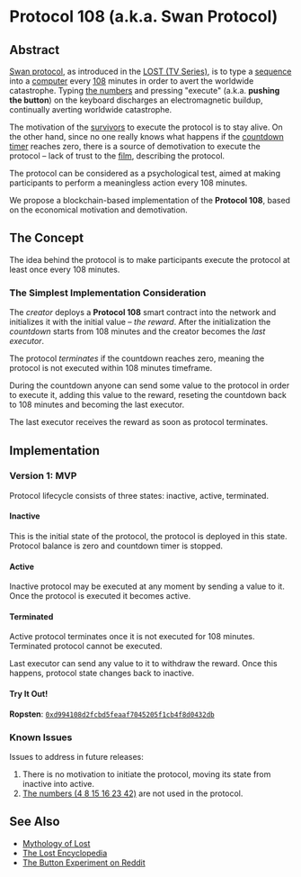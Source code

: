 # Protocol 108 (a.k.a. Swan Protocol)

## Abstract
[Swan protocol](http://lostpedia.wikia.com/wiki/Swan_protocol), as introduced in the [LOST (TV Series)](https://en.wikipedia.org/wiki/Lost_(TV_series)), is to type a [sequence](http://lostpedia.wikia.com/wiki/The_numbers) into a [computer](http://lostpedia.wikia.com/wiki/Swan_computer) every [108](http://lostpedia.wikia.com/wiki/108) minutes in order to avert the worldwide catastrophe.
Typing [the numbers](http://lostpedia.wikia.com/wiki/The_numbers) and pressing "execute" (a.k.a. **pushing the button**) on the keyboard discharges an electromagnetic buildup, continually averting worldwide catastrophe.

The motivation of the [survivors](http://lostpedia.wikia.com/wiki/Survivors) to execute the protocol is to stay alive. On the other hand, since no one really knows what happens if the [countdown timer](http://lostpedia.wikia.com/wiki/Countdown_timer) reaches zero, there is a source of demotivation to execute the protocol – lack of trust to the [film](http://lostpedia.wikia.com/wiki/Swan_Orientation_film), describing the protocol.

The protocol can be considered as a psychological test, aimed at making participants to perform a meaningless action every 108 minutes. 

We propose a blockchain-based implementation of the **Protocol 108**, based on the economical motivation and demotivation.

## The Concept
The idea behind the protocol is to make participants execute the protocol at least once every 108 minutes.

### The Simplest Implementation Consideration
The *creator* deploys a **Protocol 108** smart contract into the network and initializes it with the initial value – *the reward*. After the initialization the *countdown* starts from 108 minutes and the creator becomes the *last executor*.

The protocol *terminates* if the countdown reaches zero, meaning the protocol is not executed within 108 minutes timeframe.

During the countdown anyone can send some value to the protocol in order to execute it, adding this value to the reward, reseting the countdown back to 108 minutes and becoming the last executor.

The last executor receives the reward as soon as protocol terminates.

## Implementation
### Version 1: MVP
Protocol lifecycle consists of three states: inactive, active, terminated.

#### Inactive
This is the initial state of the protocol, the protocol is deployed in this state. Protocol balance is zero and countdown timer is stopped.

#### Active
Inactive protocol may be executed at any moment by sending a value to it. Once the protocol is executed it becomes active.

#### Terminated
Active protocol terminates once it is not executed for 108 minutes. Terminated protocol cannot be executed.

Last executor can send any value to it to withdraw the reward. Once this happens, protocol state changes back to inactive.

#### Try It Out!
**Ropsten**: [``0xd994108d2fcbd5feaaf7045205f1cb4f8d0432db``](https://ropsten.etherscan.io/address/0xd994108d2fcbd5feaaf7045205f1cb4f8d0432db)

### Known Issues
Issues to address in future releases:
1. There is no motivation to initiate the protocol, moving its state from inactive into active.
2. [The numbers (4 8 15 16 23 42)](http://lostpedia.wikia.com/wiki/The_numbers) are not used in the protocol.

## See Also
+ [Mythology of Lost](https://en.wikipedia.org/wiki/Mythology_of_Lost)
+ [The Lost Encyclopedia](http://lostpedia.wikia.com/wiki/Main_Page)
+ [The Button Experiment on Reddit](https://www.reddit.com/r/thebutton/)
